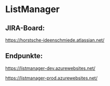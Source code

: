 # ListManager

## JIRA-Board:
https://horstsche-ideenschmiede.atlassian.net/

## Endpunkte:
https://listmanager-dev.azurewebsites.net/
 
https://listmanager-prod.azurewebsites.net/
